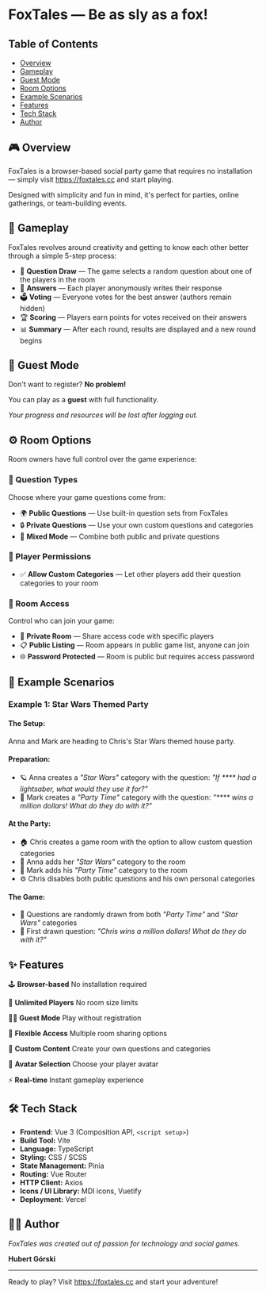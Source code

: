 # FoxTales — Be as sly as a fox!

## Table of Contents

- [Overview](#-overview)
- [Gameplay](#-gameplay)
- [Guest Mode](#-guest-mode)
- [Room Options](#%EF%B8%8F-room-options)
- [Example Scenarios](#-example-scenarios)
- [Features](#-features)
- [Tech Stack](#%EF%B8%8F-tech-stack)
- [Author](#%E2%80%8D-author)

## 🎮 Overview

FoxTales is a browser-based social party game that requires no installation — simply visit
https://foxtales.cc and start playing.

Designed with simplicity and fun in mind, it's perfect for parties, online gatherings, or
team-building events.

## 🎯 Gameplay

FoxTales revolves around creativity and getting to know each other better through a simple 5-step
process:

- 🎲 **Question Draw** — The game selects a random question about one of the players in the room
- 💭 **Answers** — Each player anonymously writes their response
- 🗳️ **Voting** — Everyone votes for the best answer (authors remain hidden)
- 🏆 **Scoring** — Players earn points for votes received on their answers
- 📊 **Summary** — After each round, results are displayed and a new round begins

## 👤 Guest Mode

Don't want to register? **No problem!**

You can play as a **guest** with full functionality.

_Your progress and resources will be lost after logging out._

## ⚙️ Room Options

Room owners have full control over the game experience:

### 🎯 Question Types

Choose where your game questions come from:

- 🌍 **Public Questions** — Use built-in question sets from FoxTales
- 🔒 **Private Questions** — Use your own custom questions and categories
- 🔄 **Mixed Mode** — Combine both public and private questions

### 👥 Player Permissions

- ✅ **Allow Custom Categories** — Let other players add their question categories to your room

### 🔗 Room Access

Control who can join your game:

- 🔐 **Private Room** — Share access code with specific players
- 📋 **Public Listing** — Room appears in public game list, anyone can join
- 🌐 **Password Protected** — Room is public but requires access password

## 📖 Example Scenarios

### Example 1: Star Wars Themed Party

#### The Setup:

Anna and Mark are heading to Chris's Star Wars themed house party.

#### Preparation:

- 🪐 Anna creates a _"Star Wars"_ category with the question: _"If \*\*\*\* had a lightsaber, what
  would they use it for?"_
- 🎉 Mark creates a _"Party Time"_ category with the question: _"\*\*\*\* wins a million dollars!
  What do they do with it?"_

#### At the Party:

- 🏠 Chris creates a game room with the option to allow custom question categories
- 👥 Anna adds her _"Star Wars"_ category to the room
- 👥 Mark adds his _"Party Time"_ category to the room
- ⚙️ Chris disables both public questions and his own personal categories

#### The Game:

- 🎲 Questions are randomly drawn from both _"Party Time"_ and _"Star Wars"_ categories
- 🎯 First drawn question: _"Chris wins a million dollars! What do they do with it?"_

## ✨ Features

🕹️ **Browser-based** No installation required

👥 **Unlimited Players** No room size limits

🧑‍🚀 **Guest Mode** Play without registration

🔐 **Flexible Access** Multiple room sharing options

💬 **Custom Content** Create your own questions and categories

🎨 **Avatar Selection** Choose your player avatar

⚡ **Real-time** Instant gameplay experience

## 🛠️ Tech Stack

- **Frontend:** Vue 3 (Composition API, `<script setup>`)
- **Build Tool:** Vite
- **Language:** TypeScript
- **Styling:** CSS / SCSS
- **State Management:** Pinia
- **Routing:** Vue Router
- **HTTP Client:** Axios
- **Icons / UI Library:** MDI icons, Vuetify
- **Deployment:** Vercel

## 👨‍💻 Author

_FoxTales was created out of passion for technology and social games._

**Hubert Górski**

---

Ready to play? Visit https://foxtales.cc and start your adventure!
